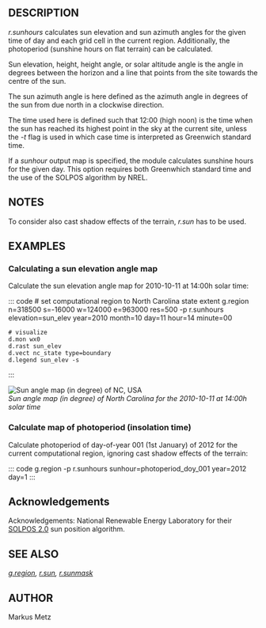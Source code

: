 ## DESCRIPTION

*r.sunhours* calculates sun elevation and sun azimuth angles for the
given time of day and each grid cell in the current region.
Additionally, the photoperiod (sunshine hours on flat terrain) can be
calculated.

Sun elevation, height, height angle, or solar altitude angle is the
angle in degrees between the horizon and a line that points from the
site towards the centre of the sun.

The sun azimuth angle is here defined as the azimuth angle in degrees of
the sun from due north in a clockwise direction.

The time used here is defined such that 12:00 (high noon) is the time
when the sun has reached its highest point in the sky at the current
site, unless the *-t* flag is used in which case time is interpreted as
Greenwich standard time.

If a *sunhour* output map is specified, the module calculates sunshine
hours for the given day. This option requires both Greenwhich standard
time and the use of the SOLPOS algorithm by NREL.

## NOTES

To consider also cast shadow effects of the terrain, *r.sun* has to be
used.

## EXAMPLES

### Calculating a sun elevation angle map

Calculate the sun elevation angle map for 2010-10-11 at 14:00h solar
time:

::: code
    # set computational region to North Carolina state extent
    g.region n=318500 s=-16000 w=124000 e=963000 res=500 -p
    r.sunhours elevation=sun_elev year=2010 month=10 day=11 hour=14 minute=00

    # visualize
    d.mon wx0
    d.rast sun_elev
    d.vect nc_state type=boundary
    d.legend sun_elev -s
:::

![Sun angle map (in degree) of NC, USA](r_sunhours.png)\
*Sun angle map (in degree) of North Carolina for the 2010-10-11 at
14:00h solar time*

### Calculate map of photoperiod (insolation time)

Calculate photoperiod of day-of-year 001 (1st January) of 2012 for the
current computational region, ignoring cast shadow effects of the
terrain:

::: code
    g.region -p
    r.sunhours sunhour=photoperiod_doy_001 year=2012 day=1
:::

## Acknowledgements

Acknowledgements: National Renewable Energy Laboratory for their [SOLPOS
2.0](http://rredc.nrel.gov/solar/codesandalgorithms/solpos/) sun
position algorithm.

## SEE ALSO

*[g.region](g.region.html), [r.sun](r.sun.html),
[r.sunmask](r.sunmask.html)*

## AUTHOR

Markus Metz
